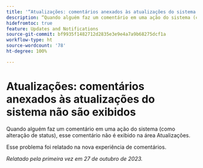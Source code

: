 ```yaml
---
title: '“Atualizações: comentários anexados às atualizações do sistema não são exibidos”'
description: “Quando alguém faz um comentário em uma ação do sistema (como alteração de status), esse comentário não é exibido na área Atualizações. ”
hidefromtoc: true
feature: Updates and Notifications
source-git-commit: bf9935f1482712d2835e3e9e4a7a9b68275dcf1a
workflow-type: ht
source-wordcount: '78'
ht-degree: 100%

---
```



# Atualizações: comentários anexados às atualizações do sistema não são exibidos

<!--

>[!NOTE]
>
>This issue has been closed because it is working as designed.

-->

Quando alguém faz um comentário em uma ação do sistema (como alteração de status), esse comentário não é exibido na área Atualizações.

Esse problema foi relatado na nova experiência de comentários.

_Relatado pela primeira vez em 27 de outubro de 2023._
